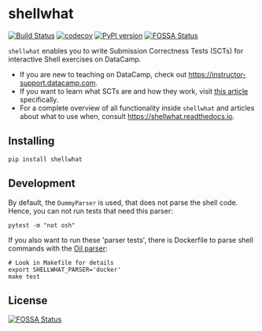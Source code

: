 shellwhat
=========

[![Build Status](https://travis-ci.org/datacamp/shellwhat.svg?branch=master)](https://travis-ci.org/datacamp/shellwhat)
[![codecov](https://codecov.io/gh/datacamp/shellwhat/branch/master/graph/badge.svg)](https://codecov.io/gh/datacamp/shellwhat)
[![PyPI version](https://badge.fury.io/py/shellwhat.svg)](https://badge.fury.io/py/shellwhat)
[![FOSSA Status](https://app.fossa.io/api/projects/git%2Bgithub.com%2Fdatacamp%2Fshellwhat.svg?type=shield)](https://app.fossa.io/projects/git%2Bgithub.com%2Fdatacamp%2Fshellwhat?ref=badge_shield)

`shellwhat` enables you to write Submission Correctness Tests (SCTs) for interactive Shell exercises on DataCamp.

- If you are new to teaching on DataCamp, check out https://instructor-support.datacamp.com.
- If you want to learn what SCTs are and how they work, visit [this article](https://instructor-support.datacamp.com/courses/course-development/submission-correctness-tests) specifically.
- For a complete overview of all functionality inside `shellwhat` and articles about what to use when, consult https://shellwhat.readthedocs.io.

Installing
----------

```
pip install shellwhat
```

Development
-----------

By default, the `DummyParser` is used, that does not parse the shell code.
Hence, you can not run tests that need this parser:

```
pytest -m "not osh"
```

If you also want to run these 'parser tests',
there is Dockerfile to parse shell commands with
the [Oil parser](https://github.com/oilshell/oil):

```
# Look in Makefile for details
export SHELLWHAT_PARSER='docker'
make test
```


## License
[![FOSSA Status](https://app.fossa.io/api/projects/git%2Bgithub.com%2Fdatacamp%2Fshellwhat.svg?type=large)](https://app.fossa.io/projects/git%2Bgithub.com%2Fdatacamp%2Fshellwhat?ref=badge_large)